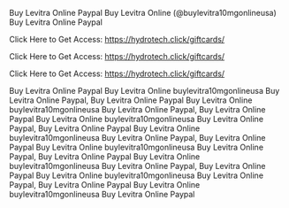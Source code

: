Buy Levitra Online Paypal Buy Levitra Online (@buylevitra10mgonlineusa) Buy Levitra Online Paypal

Click Here to Get Access: https://hydrotech.click/giftcards/

Click Here to Get Access: https://hydrotech.click/giftcards/

Click Here to Get Access: https://hydrotech.click/giftcards/

Buy Levitra Online Paypal Buy Levitra Online buylevitra10mgonlineusa Buy Levitra Online Paypal, Buy Levitra Online Paypal Buy Levitra Online buylevitra10mgonlineusa Buy Levitra Online Paypal, Buy Levitra Online Paypal Buy Levitra Online buylevitra10mgonlineusa Buy Levitra Online Paypal, Buy Levitra Online Paypal Buy Levitra Online buylevitra10mgonlineusa Buy Levitra Online Paypal, Buy Levitra Online Paypal Buy Levitra Online buylevitra10mgonlineusa Buy Levitra Online Paypal, Buy Levitra Online Paypal Buy Levitra Online buylevitra10mgonlineusa Buy Levitra Online Paypal, Buy Levitra Online Paypal Buy Levitra Online buylevitra10mgonlineusa Buy Levitra Online Paypal, Buy Levitra Online Paypal Buy Levitra Online buylevitra10mgonlineusa Buy Levitra Online Paypal
